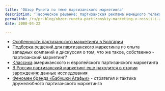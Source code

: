 ```yaml
---
title: 'Обзор Рунета по теме партизанского маркетинга'
description: 'Творческое решение: партизанская реклама немецкого телеканала о криминале выключает свет в туалете'
permalink: /ru/pr-blog/obzor-runeta-partizanskiy-marketing-v-rossii-i-za-rubezhom
date: 2008-04-22

---
```

<ul>
<li><a href="https://blog.copy-write.ru/27" target="_blank" rel="noopener noreferrer">Особенности партизанского маркетинга в Болгарии</a></li>
<li><a href="https://www.forumsostav.ru/2/16651/" target="_blank" rel="noopener noreferrer">Подборка решений для партизанского маркетинга</a> из опыта западных компаний и дискуссия о том, что же такое, собственно - партизанский маркетинг?</li>
<li><a href="https://blogs.mail.ru/bk/rushana1984/6A03A5266A6248BB.html" target="_blank" rel="noopener noreferrer">Классика</a> американского и европейского партизанского маркетинга</li>
<li><a href="https://kamedia.livejournal.com/13506.html" target="_blank" rel="noopener noreferrer">В России партизанский маркетинг еще находится в стадии зарождения</a>: данные исследования</li>
<li><a href="https://www.liveinternet.ru/community/make_up/post67357403/" target="_blank" rel="noopener noreferrer">Феномен брэнда «Бабушки Агафьи»</a> - стратегия и тактика дружелюбного партизанского маркетинга
</ul>


